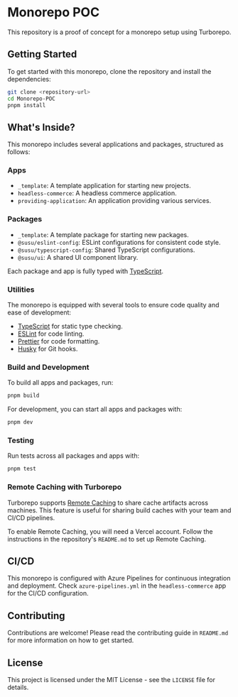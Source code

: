 # Monorepo POC

This repository is a proof of concept for a monorepo setup using Turborepo.

## Getting Started

To get started with this monorepo, clone the repository and install the dependencies:

```sh
git clone <repository-url>
cd Monorepo-POC
pnpm install
```

## What's Inside?

This monorepo includes several applications and packages, structured as follows:

### Apps

- `_template`: A template application for starting new projects.
- `headless-commerce`: A headless commerce application.
- `providing-application`: An application providing various services.

### Packages

- `_template`: A template package for starting new packages.
- `@susu/eslint-config`: ESLint configurations for consistent code style.
- `@susu/typescript-config`: Shared TypeScript configurations.
- `@susu/ui`: A shared UI component library.

Each package and app is fully typed with [TypeScript](https://www.typescriptlang.org/).

### Utilities

The monorepo is equipped with several tools to ensure code quality and ease of development:

- [TypeScript](https://www.typescriptlang.org/) for static type checking.
- [ESLint](https://eslint.org/) for code linting.
- [Prettier](https://prettier.io) for code formatting.
- [Husky](https://typicode.github.io/husky/#/) for Git hooks.

### Build and Development

To build all apps and packages, run:

```sh
pnpm build
```

For development, you can start all apps and packages with:

```sh
pnpm dev
```

### Testing

Run tests across all packages and apps with:

```sh
pnpm test
```

### Remote Caching with Turborepo

Turborepo supports [Remote Caching](https://turbo.build/repo/docs/core-concepts/remote-caching) to share cache artifacts across machines. This feature is useful for sharing build caches with your team and CI/CD pipelines.

To enable Remote Caching, you will need a Vercel account. Follow the instructions in the repository's `README.md` to set up Remote Caching.

## CI/CD

This monorepo is configured with Azure Pipelines for continuous integration and deployment. Check `azure-pipelines.yml` in the `headless-commerce` app for the CI/CD configuration.

## Contributing

Contributions are welcome! Please read the contributing guide in `README.md` for more information on how to get started.

## License

This project is licensed under the MIT License - see the `LICENSE` file for details.